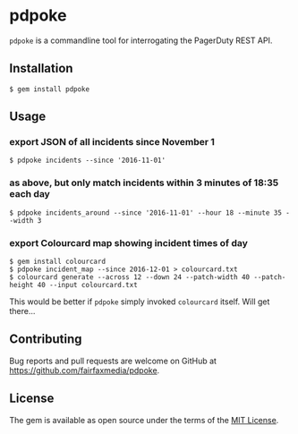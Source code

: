 # pdpoke

`pdpoke` is a commandline tool for interrogating the PagerDuty REST API.

## Installation

    $ gem install pdpoke

## Usage

### export JSON of all incidents since November 1

    $ pdpoke incidents --since '2016-11-01'

### as above, but only match incidents within 3 minutes of 18:35 each day

    $ pdpoke incidents_around --since '2016-11-01' --hour 18 --minute 35 --width 3

### export Colourcard map showing incident times of day

    $ gem install colourcard
    $ pdpoke incident_map --since 2016-12-01 > colourcard.txt
    $ colourcard generate --across 12 --down 24 --patch-width 40 --patch-height 40 --input colourcard.txt

This would be better if `pdpoke` simply invoked `colourcard` itself. Will get there...

## Contributing

Bug reports and pull requests are welcome on GitHub at https://github.com/fairfaxmedia/pdpoke.


## License

The gem is available as open source under the terms of the [MIT License](http://opensource.org/licenses/MIT).

